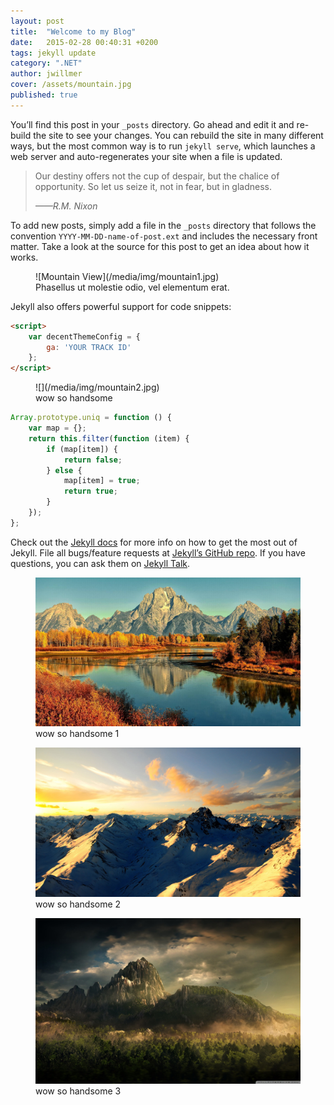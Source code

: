 ```yaml
---
layout: post
title:  "Welcome to my Blog"
date:   2015-02-28 00:40:31 +0200
tags: jekyll update
category: ".NET"
author: jwillmer
cover: /assets/mountain.jpg
published: true
---
```

You’ll find this post in your `_posts` directory. Go ahead and edit it and re-build the site to see your changes. You can rebuild the site in many different ways, but the most common way is to run `jekyll serve`, which launches a web server and auto-regenerates your site when a file is updated.


> Our destiny offers not the cup of despair, but the chalice of opportunity. So let us seize it, not in fear, but in gladness.
> 
> <cite>——R.M. Nixon</cite>

To add new posts, simply add a file in the `_posts` directory that follows the convention `YYYY-MM-DD-name-of-post.ext` and includes the necessary front matter. Take a look at the source for this post to get an idea about how it works.

<figure markdown="1">
![Mountain View](/media/img/mountain1.jpg)
<figcaption>Phasellus ut molestie odio, vel elementum erat.</figcaption>
</figure>

Jekyll also offers powerful support for code snippets:

```html
<script>
    var decentThemeConfig = {
        ga: 'YOUR TRACK ID'
    };
</script>
```

<figure class="large" markdown="1">
![](/media/img/mountain2.jpg)
<figcaption>wow so handsome</figcaption>
</figure>

```javascript
Array.prototype.uniq = function () {
    var map = {};
    return this.filter(function (item) {
        if (map[item]) {
            return false;
        } else {
            map[item] = true;
            return true;
        }
    });
};
```

Check out the [Jekyll docs][jekyll-docs] for more info on how to get the most out of Jekyll. File all bugs/feature requests at [Jekyll’s GitHub repo][jekyll-gh]. If you have questions, you can ask them on [Jekyll Talk][jekyll-talk].

<div class="album">
<figure>
<img src="/media/img/mountain1.jpg" />
<figcaption>wow so handsome 1</figcaption>
</figure>

<figure>
<img src="/media/img/mountain2.jpg" />
<figcaption>wow so handsome 2</figcaption>
</figure>

<figure>
<img src="/media/img/mountain3.jpg" />
<figcaption>wow so handsome 3</figcaption>
</figure>

</div>


[jekyll-docs]: http://jekyllrb.com/docs/home
[jekyll-gh]:   https://github.com/jekyll/jekyll
[jekyll-talk]: https://talk.jekyllrb.com/
